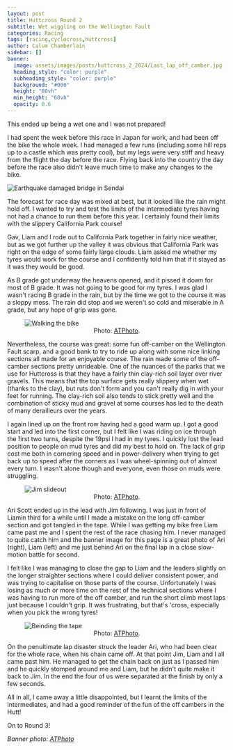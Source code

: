 ```yaml
---
layout: post
title: Huttcross Round 2
subtitle: Wet wiggling on the Wellington Fault
categories: Racing
tags: [racing,cyclocross,huttcross]
author: Calum Chamberlain
sidebar: []
banner:
  image: assets/images/posts/huttcross_2_2024/Last_lap_off_camber.jpg
  heading_style: "color: purple"
  subheading_style: "color: purple"
  background: "#000"
  height: "80vh"
  min_height: "60vh"
  opacity: 0.6
---
```


This ended up being a wet one and I was not prepared! 

I had spent the week before this race in Japan for work, and had been off the bike
the whole week. I had managed a few runs (including some hill reps up to a castle which
was pretty cool), but my legs were very stiff and heavy from the flight the day before
the race. Flying back into the country the day before the race also didn't leave much time
to make any changes to the bike.

![Earthquake damaged bridge in Sendai](../../../../assets/images/posts/huttcross_2_2024/Japanese_eq_damaged_bridge.jpg)

The forecast for race day was mixed at best, but it looked like the rain might hold 
off. I wanted to try and test the limits of the intermediate tyres having not had
a chance to run them before this year. I certainly found their limits with the
slippery California Park course!

Gav, Liam and I rode out to California Park together in fairly nice weather, but as we
got further up the valley it was obvious that California Park was right on the edge of
some fairly large clouds. Liam asked me whether my tyres would work for the course and
I confidently told him that if it stayed as it was they would be good.

As B grade got underway the heavens opened, and it pissed it down for most of B grade. It was not
going to be good for my tyres. I was glad I wasn't racing B grade in the rain, but by 
the time we got to the course it was a sloppy mess.
The rain did stop and we weren't so cold and miserable in A grade, but any hope of grip was gone.

<figure>
  <img src="../../../../assets/images/posts/huttcross_2_2024/Walking_the_bike.jpg" alt="Walking the bike"/>                          
  <center><figcaption>Photo: <a href="https://www.atphoto.co/">ATPhoto</a>.</figcaption></center>                   
</figure>

Nevertheless, the course was great: some fun off-camber on the Wellington Fault scarp, and a 
good bank to try to ride up along with some nice linking sections all made for an enjoyable course.
The rain made some of the off-camber sections pretty unrideable. One of the nuances of the 
parks that we use for Huttcross is that they have a fairly thin clay-rich soil layer over river
gravels. This means that the top surface gets really slippery when wet (thanks to the clay), 
but ruts don't form and you can't really dig in with your feet for running. The clay-rich soil 
also tends to stick pretty well and the combination of sticky mud and gravel at some courses has 
led to the death of many derailleurs over the years.

I again lined up on the front row having had a good warm up. I got a good start and led into
the first corner, but I felt like I was riding on ice through the first two turns, despite the 
19psi I had in my tyres. I quickly lost the lead position to people on mud tyres and did my best 
to hold on. The lack of grip cost me both in cornering speed and in power-delivery when trying to 
get back up to speed after the corners as I was wheel-spinning out of almost
every turn. I wasn't alone though and everyone, even those on muds were struggling.

<figure>                                                                                                        
  <img src="../../../../assets/images/posts/huttcross_2_2024/Jim_last_lap_slideout.jpg" alt="Jim slideout"/>                  
  <center><figcaption>Photo: <a href="https://www.atphoto.co/">ATPhoto</a>.</figcaption></center>                   
</figure> 

Ari Scott ended up in the lead with Jim following. I was just in front of Liamin third for a while until
I made a mistake on the long off-camber section and got tangled in the tape. While I was getting
my bike free Liam came past me and I spent the rest of the race chasing him. I never managed to quite
catch him and the banner image for this page is a great photo of Ari (right), Liam (left) and me 
just behind Ari on the final lap in a close slow-motion battle for second.

I felt like I was managing to close the gap to Liam and the leaders slightly on the longer 
straighter sections where I could deliver consistent power, and was trying to capitalise on those
parts of the course. Unfortunately I was losing as much or more time on the rest of the technical
sections where I was having to run more of the off camber, and run the short climb most laps
just because I couldn't grip. It was frustrating, but that's 'cross, especially when you pick
the wrong tyres!

<figure>                                                                                                        
  <img src="../../../../assets/images/posts/huttcross_2_2024/Bending_the_tape.jpg" alt="Beinding the tape"/>                  
  <center><figcaption>Photo: <a href="https://www.atphoto.co/">ATPhoto</a>.</figcaption></center>                   
</figure>

On the penultimate lap disaster struck the leader Ari, who had been clear for the whole race, when
his chain came off. At that point Jim, Liam and I all came past him. He managed to get the chain back on just
as I passed him and he quickly stomped around me and Liam, but he didn't quite make it back to Jim.
In the end the four of us were separated at the finish by only a few seconds.

All in all, I came away a little disappointed, but I learnt the limits of the intermediates, and
had a good reminder of the fun of the off cambers in the Hutt!

On to Round 3!

<div class="strava-embed-placeholder" data-embed-type="activity" data-embed-id="11607816714" data-style="standard"></div><script src="https://strava-embeds.com/embed.js"></script>

<em>Banner photo: <a href="https://www.atphoto.co/">ATPhoto</a></em>
